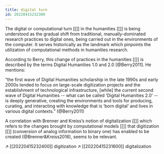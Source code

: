 ```yaml
---
title: digital turn
id: 20220415232300
---
```



The digital or computational turn [[]] in the humanities [[]] is being understood as the gradual shift from traditional, manually-dominated research practices to digital ones, being carried out in the environments of the computer. It serves historically as the landmark which pinpoints the utilization of computational methods in humanities research.

According to Berry, this change of practices in the humanities [[]] is described by the terms Digital Humanities 1.0 and 2.0 [@Berry2011]. He mentions:

“the first wave of Digital Humanities scholarship in the late 1990s and early 2000s tended to focus on large-scale digitization projects and the establishment of technological infrastructure, [while] the current second wave of Digital Humanities -- what can be called ‘Digital Humanities 2.0’ -- is deeply generative, creating the environments and tools for producing, curating, and interacting with knowledge that is ‘born digital’ and lives in various digital contexts.” (@Berry2011) 

A correlation with Brenner and Kreiss’s notion of digitalization [[]] which refers to the changes brought by computational models [[]] that digitization [[]] (conversion of analog information to binary one) has enabled to be created (@Brenner&Kreiss2016), seems to be relevant.

↗ [[20220415232400]] digitization
↗ [[20220415231600]] digitalization
